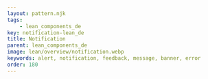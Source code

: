 ```yaml
---
layout: pattern.njk
tags: 
    - lean_components_de
key: notification-lean_de
title: Notification
parent: lean_components_de
image: lean/overview/notification.webp
keywords: alert, notification, feedback, message, banner, error
order: 180
---
```

